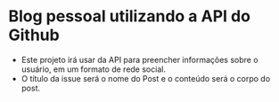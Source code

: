 # Blog pessoal utilizando a API do Github

- Este projeto irá usar da API para preencher informações sobre o usuário, em um formato de rede social.
- O título da issue será o nome do Post e o conteúdo será o corpo do post.
